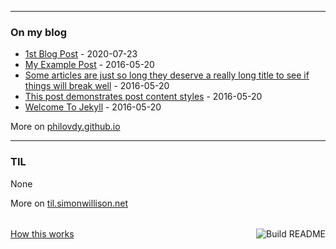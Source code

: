 

<table><tr>

---

### On my blog
<!-- blog starts -->
* [1st Blog Post](https://philovdy.github.io/github-pages-with-jekyll/2020/07/23/my-first-blog-post.html) - 2020-07-23
* [My Example Post](https://philovdy.github.io/github-pages-with-jekyll/2016/05/20/my-example-post.html) - 2016-05-20
* [Some articles are just so long they deserve a really long title to see if things will break well](https://philovdy.github.io/github-pages-with-jekyll/misc/2016/05/20/super-long-article.html) - 2016-05-20
* [This post demonstrates post content styles](https://philovdy.github.io/github-pages-with-jekyll/junk/2016/05/20/this-post-demonstrates-post-content-styles.html) - 2016-05-20
* [Welcome To Jekyll](https://philovdy.github.io/github-pages-with-jekyll/2016/05/20/welcome-to-jekyll.html) - 2016-05-20
<!-- blog ends -->
More on [philovdy.github.io](https://philovdy.github.io/github-pages-with-jekyll/)
</tr>
<tr>

---
  
### TIL
<!-- tils starts -->
None
<!-- tils ends -->
More on [til.simonwillison.net](https://til.simonwillison.net/)
</tr></table>

<a href="https://github.com/philovdy/philovdy/actions"><img src="https://github.com/philovdy/philovdy/workflows/Build%20README/badge.svg" align="right" alt="Build README"></a> 
<a href="https://simonwillison.net/2020/Jul/10/self-updating-profile-readme/">How this works</a>
